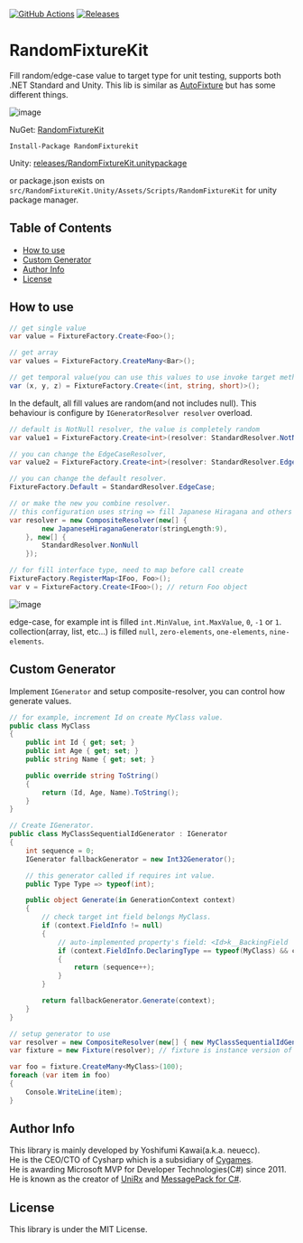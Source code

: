 [![GitHub Actions](https://github.com/Cysharp/RandomFixtureKit/workflows/Build-Debug/badge.svg)](https://github.com/Cysharp/RandomFixtureKit/actions) [![Releases](https://img.shields.io/github/release/Cysharp/RandomFixtureKit.svg)](https://github.com/Cysharp/RandomFixtureKit/releases)

RandomFixtureKit
===

Fill random/edge-case value to target type for unit testing, supports both .NET Standard and Unity. This lib is similar as [AutoFixture](https://github.com/AutoFixture/AutoFixture) but has some different things.

![image](https://user-images.githubusercontent.com/46207/56805033-abce0480-6862-11e9-91d0-7ca9c08aa688.png)

NuGet: [RandomFixtureKit](https://www.nuget.org/packages/RandomFixtureKit)

```
Install-Package RandomFixturekit
```

Unity: [releases/RandomFixtureKit.unitypackage](https://github.com/Cysharp/RandomFixtureKit/releases)

or package.json exists on `src/RandomFixtureKit.Unity/Assets/Scripts/RandomFixtureKit` for unity package manager.

<!-- START doctoc generated TOC please keep comment here to allow auto update -->
<!-- DON'T EDIT THIS SECTION, INSTEAD RE-RUN doctoc TO UPDATE -->
## Table of Contents

- [How to use](#how-to-use)
- [Custom Generator](#custom-generator)
- [Author Info](#author-info)
- [License](#license)

<!-- END doctoc generated TOC please keep comment here to allow auto update -->

How to use
---

```csharp
// get single value
var value = FixtureFactory.Create<Foo>();

// get array
var values = FixtureFactory.CreateMany<Bar>();

// get temporal value(you can use this values to use invoke target method)
var (x, y, z) = FixtureFactory.Create<(int, string, short)>();
```

In the default, all fill values are random(and not includes null). This behaviour is configure by `IGeneratorResolver resolver` overload.

```csharp
// default is NotNull resolver, the value is completely random
var value1 = FixtureFactory.Create<int>(resolver: StandardResolver.NotNull);

// you can change the EdgeCaseResolver, 
var value2 = FixtureFactory.Create<int>(resolver: StandardResolver.EdgeCase);

// you can change the default resolver.
FixtureFactory.Default = StandardResolver.EdgeCase;

// or make the new you combine resolver.
// this configuration uses string => fill Japanese Hiragana and others as NonNullResolver
var resolver = new CompositeResolver(new[] {
        new JapaneseHiraganaGenerator(stringLength:9),
    }, new[] {
        StandardResolver.NonNull
    });

// for fill interface type, need to map before call create
FixtureFactory.RegisterMap<IFoo, Foo>();
var v = FixtureFactory.Create<IFoo>(); // return Foo object
```

![image](https://user-images.githubusercontent.com/46207/56805214-44fd1b00-6863-11e9-9541-b8ff30b7599a.png)

edge-case, for example int is filled `int.MinValue`, `int.MaxValue`, `0`, `-1` or `1`. collection(array, list, etc...) is filled `null`, `zero-elements`, `one-elements`, `nine-elements`.

Custom Generator
---
Implement `IGenerator` and setup composite-resolver, you can control how generate values.


```csharp
// for example, increment Id on create MyClass value.
public class MyClass
{
    public int Id { get; set; }
    public int Age { get; set; }
    public string Name { get; set; }

    public override string ToString()
    {
        return (Id, Age, Name).ToString();
    }
}

// Create IGenerator.
public class MyClassSequentialIdGenerator : IGenerator
{
    int sequence = 0;
    IGenerator fallbackGenerator = new Int32Generator();

    // this generator called if requires int value.
    public Type Type => typeof(int);

    public object Generate(in GenerationContext context)
    {
        // check target int field belongs MyClass.
        if (context.FieldInfo != null)
        {
            // auto-implemented property's field: <Id>k__BackingField
            if (context.FieldInfo.DeclaringType == typeof(MyClass) && context.FieldInfo.Name.StartsWith("<Id>"))
            {
                return (sequence++);
            }
        }

        return fallbackGenerator.Generate(context);
    }
}

// setup generator to use
var resolver = new CompositeResolver(new[] { new MyClassSequentialIdGenerator() }, new[] { StandardResolver.NonNull });
var fixture = new Fixture(resolver); // fixture is instance version of FixtureFactory

var foo = fixture.CreateMany<MyClass>(100);
foreach (var item in foo)
{
    Console.WriteLine(item);
}
```

Author Info
---
This library is mainly developed by Yoshifumi Kawai(a.k.a. neuecc).  
He is the CEO/CTO of Cysharp which is a subsidiary of [Cygames](https://www.cygames.co.jp/en/).  
He is awarding Microsoft MVP for Developer Technologies(C#) since 2011.  
He is known as the creator of [UniRx](https://github.com/neuecc/UniRx/) and [MessagePack for C#](https://github.com/neuecc/MessagePack-CSharp/).

License
---
This library is under the MIT License.